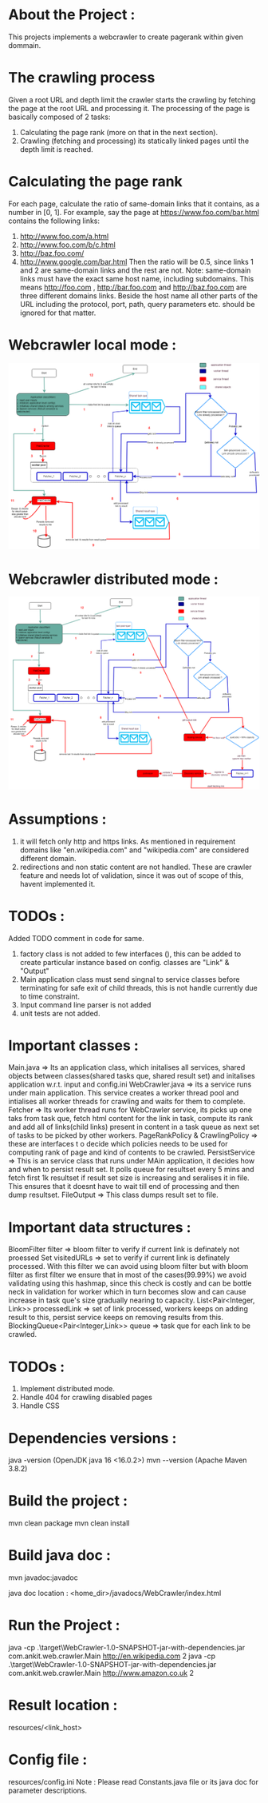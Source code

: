 About the Project :
=====
This projects implements a webcrawler to create pagerank within given dommain.

The crawling process
=====
Given a root URL and depth limit the crawler starts the crawling by fetching the
page at the root URL and processing it. The processing of the page is basically
composed of 2 tasks:
1. Calculating the page rank (more on that in the next section).
2. Crawling (fetching and processing) its statically linked pages until the depth
   limit is reached.


Calculating the page rank
=====
For each page, calculate the ratio of same-domain links that it contains, as a number
in [0, 1].
For example, say the page at https://www.foo.com/bar.html contains the
following links:
1. http://www.foo.com/a.html
2. http://www.foo.com/b/c.html
3. http://baz.foo.com/
4. http://www.google.com/bar.html
   Then the ratio will be 0.5, since links 1 and 2 are same-domain links and the rest are
   not.
   Note: same-domain links must have the exact same host name, including subdomains.
   This means http://foo.com , http://bar.foo.com and
   http://baz.foo.com are three different domains links. Beside the host name all
   other parts of the URL including the protocol, port, path, query parameters etc. should
   be ignored for that matter.

Webcrawler local mode :
=====
![](single_host_mode.png)


Webcrawler distributed mode :
=====
![](distributed_mode.png)


Assumptions :
=====
1. it will fetch only http and https links. As mentioned in requirement domains like "en.wikipedia.com" and "wikipedia.com" are considered different domain.
2. redirections and non static content are not handled. These are crawler feature and needs lot of validation, since it was out of scope of this, havent implemented it.


TODOs :
=====
Added TODO comment in code for same.
1. factory class is not added to few interfaces (), this can be added to create particular instance based on config. classes are "Link" & "Output"
2. Main application class must send singnal to service classes before terminating for safe exit of child threads, this is not handle currently due to time constraint.
3. Input command line parser is not added
4. unit tests are not added.

Important classes :
=====
Main.java => Its an application class, which initalises all services, shared objects between classes(shared tasks que, shared result set) and initalises application w.r.t. input and config.ini
WebCrawler.java => its a service runs under main application. This service creates a worker thread pool and intialises all worker threads for crawling and waits for them to complete.
Fetcher => Its worker thread runs for WebCrawler service, its picks up one taks from task que, fetch html content for the link in task, compute its rank and add all of links(child links) present in content in a task queue as next set of tasks to be picked by other workers.
PageRankPolicy & CrawlingPolicy => these are interfaces t o decide which policies needs to be used for computing rank of page and kind of contents to be crawled.
PersistService => This is an service class that runs under MAin application, it decides how and when to persist result set. It polls queue for resultset every 5 mins and fetch first 1k resultset if result set size is increasing and seralises it in file. This ensures that it doesnt have to wait till end of processing and then dump resultset.
FileOutput => This class dumps result set to file.

Important data structures :
=====
BloomFilter<String> filter => bloom filter to verify if current link is definately not proessed
Set<String> visitedURLs => set to verify if current link is definately processed. With this filter we can avoid using bloom filter but with bloom filter as first filter we ensure that in most of the cases(99.99%) we avoid validating using this hashmap, since this check is costly and can be bottle neck in validation for worker which in turn becomes slow and can cause increase in task que's size gradually nearing to capacity.
List<Pair<Integer, Link>> processedLink => set of link processed, workers keeps on adding result to this, persist service keeps on removing results from this.
BlockingQueue<Pair<Integer,Link>> queue => task que for each link to be crawled.

TODOs :
=====
1. Implement distributed mode.
2. Handle 404 for crawling disabled pages
3. Handle CSS

Dependencies versions :
=====

java -version (OpenJDK java 16 <16.0.2>)
mvn --version (Apache Maven 3.8.2)


Build the project :
=====

mvn clean package
mvn clean install

Build java doc :
=====

mvn javadoc:javadoc

java doc location : <home_dir>/javadocs/WebCrawler/index.html


Run the Project :
=====
java -cp .\target\WebCrawler-1.0-SNAPSHOT-jar-with-dependencies.jar com.ankit.web.crawler.Main http://en.wikipedia.com 2
java -cp .\target\WebCrawler-1.0-SNAPSHOT-jar-with-dependencies.jar com.ankit.web.crawler.Main http://www.amazon.co.uk 2

Result location :
=====
resources/<link_host>

Config file :
=====
resources/config.ini
Note : Please read Constants.java file or its java doc for parameter descriptions.